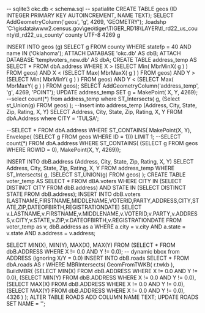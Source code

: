 -- sqlite3 okc.db < schema.sql
-- spatialite
CREATE TABLE geos (ID INTEGER PRIMARY KEY AUTOINCREMENT, NAME TEXT);
SELECT AddGeometryColumn('geos', 'g', 4269, 'GEOMETRY');
.loadshp 'C:\gisdata\www2.census.gov\geo\tiger\TIGER_RD18\LAYER\tl_rd22_us_county\tl_rd22_us_county' county UTF-8 4269 g

INSERT INTO geos (g) SELECT g FROM county WHERE statefp = 40 AND name IN ('Oklahoma');
ATTACH DATABASE 'okc.db' AS dbB;
ATTACH DATABASE 'temp\\voters_new.db' AS dbA;
CREATE TABLE address_temp AS SELECT * FROM dbA.address WHERE 
    X > (SELECT Min( MbrMinX( g ) ) FROM geos)
AND X < (SELECT Max( MbrMaxX( g ) ) FROM geos)
AND Y > (SELECT Min( MbrMinY( g ) ) FROM geos)
AND Y < (SELECT Max( MbrMaxY( g ) ) FROM geos);
SELECT AddGeometryColumn('address_temp', 'g', 4269, 'POINT');
UPDATE address_temp SET g = MakePoint( X, Y, 4269);
--select count(*) from address_temp where ST_Intersects( g, (Select st_Union(g) FROM geos) );
--Insert into address_temp (Address, City, State, Zip, Rating, X, Y) SELECT Address, City, State, Zip, Rating, X, Y FROM dbA.Address where CITY = 'TULSA';

--SELECT * FROM dbA.address WHERE ST_CONTAINS( MakePoint(X, Y), Envelope( (SELECT g FROM geos WHERE ID = 1))) LIMIT 1;
--SELECT count(*) FROM dbA.address WHERE ST_CONTAINS( (SELECT g FROM geos WHERE ROWID = 0), MakePoint(X, Y, 4269));

INSERT INTO dbB.address (Address, City, State, Zip, Rating, X, Y) SELECT Address, City, State, Zip, Rating, X, Y FROM address_temp WHERE ST_Intersects( g, (SELECT ST_UNION(g) FROM geos) );
CREATE TABLE voter_temp AS SELECT * FROM dBA.voters WHERE CITY IN (SELECT DISTINCT CITY FROM dbB.address) AND STATE IN (SELECT DISTINCT STATE FROM dbB.address);
INSERT INTO dbB.voters (LASTNAME,FIRSTNAME,MIDDLENAME,VOTERID,PARTY,ADDRESS,CITY,STATE,ZIP,DATEOFBIRTH,REGISTRATIONDATE) SELECT v.LASTNAME,v.FIRSTNAME,v.MIDDLENAME,v.VOTERID,v.PARTY,v.ADDRESS,v.CITY,v.STATE,v.ZIP,v.DATEOFBIRTH,v.REGISTRATIONDATE FROM voter_temp as v, dbB.address as a WHERE a.city = v.city AND a.state = v.state AND a.address = v.address;

SELECT MIN(X), MIN(Y), MAX(X), MAX(Y) FROM (SELECT * FROM dbB.ADDRESS WHERE X != 0.0 AND Y != 0.0);
-- dynamic bbox from ADDRESS (ignoring X/Y = 0.0)
INSERT INTO dbB.roads
SELECT *
FROM dbA.roads AS r
WHERE MBRIntersects(
  GeomFromTWKB( r.twkb ),
  BuildMBR(
    (SELECT MIN(X) FROM dbB.ADDRESS WHERE X != 0.0 AND Y != 0.0),
    (SELECT MIN(Y) FROM dbB.ADDRESS WHERE X != 0.0 AND Y != 0.0),
    (SELECT MAX(X) FROM dbB.ADDRESS WHERE X != 0.0 AND Y != 0.0),
    (SELECT MAX(Y) FROM dbB.ADDRESS WHERE X != 0.0 AND Y != 0.0),
    4326
  )
);
ALTER TABLE ROADS ADD COLUMN NAME TEXT; UPDATE ROADS SET NAME = '';

